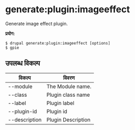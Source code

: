 # generate:plugin:imageeffect
Generate image effect plugin.

**प्रयोग:**
```
$ drupal generate:plugin:imageeffect [options]
$ gpie  
```

## उपलब्ध विकल्प
विकल्प | विवरण
-------|-------------
--module | The Module name.
--class | Plugin class name
--label | Plugin label
--plugin-id | Plugin id
--description | Plugin Description
